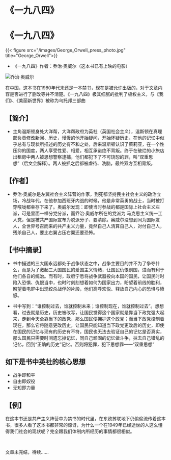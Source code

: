 # 《一九八四》


# 《一九八四》
{{< figure src="/images/George_Orwell_press_photo.jpg" title="George_Orwell">}}
- 《一九八四》作者：乔治·奥威尔（这本书已有上映的电影）

​![乔治·奥威尔](https://newtea.ml/alexandrawallace/newtea/raw/master/newtea/files/image/George_Orwell_press_photo.jpg "乔治·奥威尔")​

在中国，这本书在1980年代末还是一本禁书，现在是被允许出版的，对于文章内容是否进行了删改等并不清楚。《一九八四》极其细腻的批判了极权主义，与《我们》、《美丽新世界》被称为乌托邦三部曲

## 【简介】

- 主角温斯顿身处大洋帮，大洋帮政府为英社（英国社会主义），温斯顿在真理部负责修改新闻、历史，慢慢的他开始疑问，开始怀疑历史，在他的记忆中似乎总有与现状所描述的历史有不和之处，后来温斯顿认识了茱莉亚，在一个性压抑的国度，两人享受性爱、相爱，相互承诺绝不背叛。终于在破烂的小旅店出租房中两人被思想警察逮捕，他们都犯下了不可饶恕的罪，叫“双重思想”（后文会解释）。两人被抓之后都被虐待、洗脑，最终双方互相背叛。

## 【作者】

- 乔治·奥威尔是左翼社会主义阵营的作家，到死都坚持民主社会主义的政治立场，冷战年代，在他参加西班牙内战的时候，他是非常英勇的战士，当时被打穿喉咙都幸存下来了。奥威尔发现：即使当时参战的都是国际上社会主义左派，可是里面一样分党分派，而乔治·奥威尔所在的党派为 马克思主义统一工人党，但是被共产国际宣布为脱派分子、要清除。奥威尔没想到同为国际友人，全世界号召而来的共产主义力量，竟然自己人清算自己人，对付自己人，残杀自己人，要比右翼占压右翼还要恐怖。

## 【书中摘录】 

- 书中描述的三大国永远都处于战争状态之中，战争主要目的并不为了争夺什么，而是为了激起三大国国民的爱国主义情绪，让国民仇恨别国，进而有利于他们各自的统治。而有时，政府宁愿将战争武器投向本国的国民，让国民时时陷入恐惧、仇恨当中，也时时刻刻想着如何为国家出力，盼望着前线的胜利，盼望着电屏中出现绞杀战俘的片段，他们高呼欢悦、释放自己内心的恐惧与愤怒。

- 书中写到：“谁控制过去，谁就控制未来；谁控制现在，谁就控制过去”。想想看，过去就是历史，历史被改写，让国民觉得这个国家就是靠当下政党强大起来，走到今天全靠当下的政党，那么国民便拥护这个政党；而当下政党控制着现在，那么它将随意更改历史，让国民只能知道当下政党更改后的历史，即使在国民的记忆与现有的历史有不符，国民也无法去验证自己的记忆是否真实，那么国民只需要时间遗忘掉记忆，同自己顽固的记忆做斗争，抹去自己错乱的记忆，回到“正确的历史”记忆。否则将犯罪，犯下思想罪——“双重思想”

## 如下是书中英社的核心思想

* 战争即和平
* 自由即奴役
* 无知即力量

## 【例】

在这本书还是共产主义阵营中为禁书的时代里，在东欧苏联地下仍偷偷流传着这本书，很多人看了这本书都非常的惊讶，为什么一个在1949年已经逝世的人这么懂得我们社会的现状呢？完全跟我们体制内所经历的事情都很相似。

‍

文章未完结，待续......
